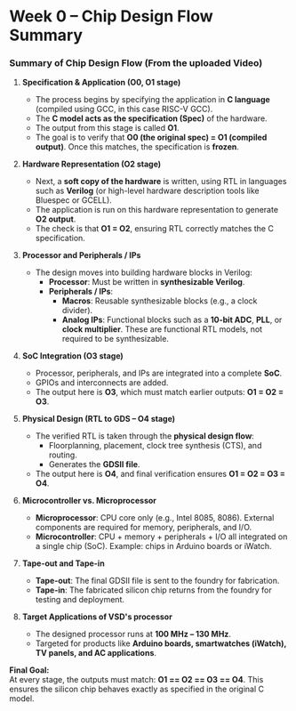 # Week 0 – Chip Design Flow Summary

### Summary of Chip Design Flow (From the uploaded Video)

1. **Specification & Application (O0, O1 stage)**  
   - The process begins by specifying the application in **C language** (compiled using GCC, in this case RISC-V GCC).  
   - The **C model acts as the specification (Spec)** of the hardware.  
   - The output from this stage is called **O1**.  
   - The goal is to verify that **O0 (the original spec) = O1 (compiled output)**. Once this matches, the specification is **frozen**.

2. **Hardware Representation (O2 stage)**  
   - Next, a **soft copy of the hardware** is written, using RTL in languages such as **Verilog** (or high-level hardware description tools like Bluespec or GCELL).  
   - The application is run on this hardware representation to generate **O2 output**.  
   - The check is that **O1 = O2**, ensuring RTL correctly matches the C specification.

3. **Processor and Peripherals / IPs**  
   - The design moves into building hardware blocks in Verilog:  
     - **Processor**: Must be written in **synthesizable Verilog**.  
     - **Peripherals / IPs**:  
       - **Macros**: Reusable synthesizable blocks (e.g., a clock divider).  
       - **Analog IPs**: Functional blocks such as a **10-bit ADC**, **PLL**, or **clock multiplier**. These are functional RTL models, not required to be synthesizable.

4. **SoC Integration (O3 stage)**  
   - Processor, peripherals, and IPs are integrated into a complete **SoC**.  
   - GPIOs and interconnects are added.  
   - The output here is **O3**, which must match earlier outputs: **O1 = O2 = O3**.

5. **Physical Design (RTL to GDS – O4 stage)**  
   - The verified RTL is taken through the **physical design flow**:  
     - Floorplanning, placement, clock tree synthesis (CTS), and routing.  
     - Generates the **GDSII file**.  
   - The output here is **O4**, and final verification ensures **O1 = O2 = O3 = O4**.

6. **Microcontroller vs. Microprocessor**  
   - **Microprocessor**: CPU core only (e.g., Intel 8085, 8086). External components are required for memory, peripherals, and I/O.  
   - **Microcontroller**: CPU + memory + peripherals + I/O all integrated on a single chip (SoC). Example: chips in Arduino boards or iWatch.

7. **Tape-out and Tape-in**  
   - **Tape-out**: The final GDSII file is sent to the foundry for fabrication.  
   - **Tape-in**: The fabricated silicon chip returns from the foundry for testing and deployment.

8. **Target Applications of VSD's processor**  
   - The designed processor runs at **100 MHz – 130 MHz**.  
   - Targeted for products like **Arduino boards, smartwatches (iWatch), TV panels, and AC applications**.

**Final Goal:**  
At every stage, the outputs must match: **O1 == O2 == O3 == O4**. This ensures the silicon chip behaves exactly as specified in the original C model.

